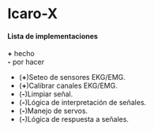 # Icaro-X
#### Lista de implementaciones  
**+** hecho  
**-** por hacer
* (**+**)Seteo de sensores EKG/EMG.
* (**+**)Calibrar canales EKG/EMG.
* (**-**)Limpiar señal.
* (**-**)Lógica de interpretación de señales.
* (**-**)Manejo de servos.
* (**-**)Lógica de respuesta a señales.
